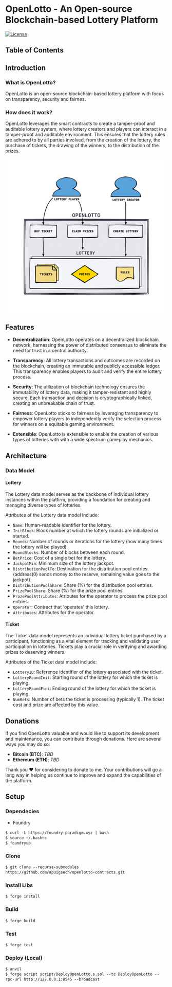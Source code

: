 # OpenLotto - An Open-source Blockchain-based Lottery Platform

[![License](https://img.shields.io/badge/license-MIT-blue.svg)](https://opensource.org/licenses/MIT)

## Table of Contents

## Introduction

### What is OpenLotto?

OpenLotto is an open-source blockchain-based lottery platform with focus on transparency, security and fairnes.


### How does it work?

OpenLotto leverages the smart contracts to create a tamper-proof and auditable lottery system, where lottery creators and players can interact in a tamper-proof and auditable environment. This ensures that the lottery rules are adhered to by all parties involved, from the creation of the lottery, the purchase of tickets, the drawing of the winners, to the distribution of the prizes. 

![Diagram](README/how-does-it-work.png)

## Features

- **Decentralization**: OpenLotto operates on a decentralized blockchain network, harnessing the power of distributed consensus to eliminate the need for trust in a central authority.

- **Transparency**: All lottery transactions and outcomes are recorded on the blockchain, creating an immutable and publicly accessible ledger. This transparency enables players to audit and verify the entire lottery process.

- **Security**: The utilization of blockchain technology ensures the immutability of lottery data, making it tamper-resistant and highly secure. Each transaction and decision is cryptographically linked, creating an unbreakable chain of trust.

- **Fairness**: OpenLotto sticks to fairness by leveraging transparency to empower lottery players to independently verify the selection process for winners on a equitable gaming environment.

- **Extensible**: OpenLotto is extensible to enable the creation of various types of lotteries with with a wide spectrum gameplay mechanics.



## Architecture



### Data Model

#### Lottery

The Lottery data model serves as the backbone of individual lottery instances within the platfirm, providing a foundation for creating and managing diverse types of lotteries.

Attributes of the Lottery data model include:

- `Name`: Human-readable identifier for the lottery.
- `InitBlock`: Block number at which the lottery rounds are initialized or started.
- `Rounds`: Number of rounds or iterations for the lottery (how many times the lottery will be played).
- `RoundBlocks`: Number of blocks between each round.
- `BetPrice`: Cost of a single bet for the lottery.
- `JackpotMin`: Minimum size of the lottery jackpot.
- `DistributionPoolTo`: Destination for the distribution pool entries. (address(0) sends money to the reserve, remaining value goes to the jackpot).
- `DistributionPoolShare`: Share (%) for the distribution pool entries.
- `PrizePoolShare`: Share (%) for the prize pool entries.
- `ProzePoolAttributes`: Atributes for the operator to process the prize pool entries.
- `Operator`: Contract that 'operates' this lottery.
- `Attributes`: Attributes for the operator.

#### Ticket

The Ticket data model represents an individual lottery ticket purchased by a participant, functioning as a vital element for tracking and validating user participation in lotteries. Tickets play a crucial role in verifying and awarding prizes to deserving winners.

Attributes of the Ticket data model include:

- `LotteryID`: Reference identifier of the lottery associated with the ticket.
- `LotteryRoundInit`: Starting round of the lottery for which the ticket is playing.
- `LotteryRoundFini`: Ending round of the lottery for which the ticket is playing.
- `NumBets`: Number of bets the ticket is processing (typically 1). The ticket cost and prize are affected by this value.

## Donations

If you find OpenLotto valuable and would like to support its development and maintenance, you can contribute through donations. Here are several ways you may do so:

- **Bitcoin (BTC)**: _TBD_
- **Ethereum (ETH)**: _TBD_

Thank you ❤️ for considering to donate to me. Your contributions will go a long way in helping us continue to improve and expand the capabilities of the platform.

## Setup

### Dependecies
- Foundry
```
$ curl -L https://foundry.paradigm.xyz | bash
$ source ~/.bashrc
$ foundryup
```
### Clone
```
$ git clone --recurse-submodules https://github.com/apuigsech/openlotto-contracts.git
```
### Install Libs
```
$ forge install
```
### Build 
```
$ forge build
```
### Test
```
$ forge test
```
### Deploy (Local)
```
$ anvil
$ forge script script/DeployOpenLotto.s.sol --tc DeployOpenLotto --rpc-url http://127.0.0.1:8545 --broadcast
```